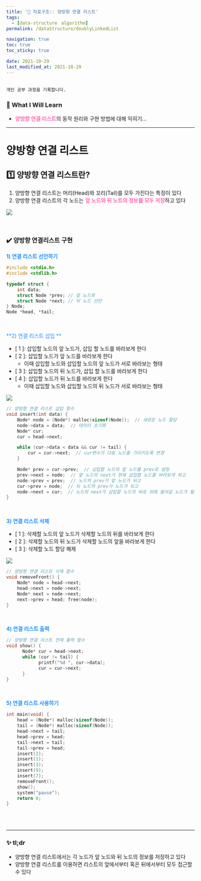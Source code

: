 ```yaml
---
title: '🌈 자료구조:: 양방향 연결 리스트'
tags:
  - [data-structureㅤalgorithm]
permalink: /dataStructure/doublyLinkedList

navigation: true
toc: true
toc_sticky: true

date: 2021-10-29
last_modified_at: 2021-10-29
---
```


![]()

`개인 공부 과정을 기록합니다.`

### 🚀 What I Will Learn

- <span style="color:hotpink">**양방향 연결 리스트**</span>의 동작 원리와 구현 방법에 대해 익히기...

---

# 양방향 연결 리스트

## 1️⃣ 양방향 연결 리스트란?

1. 양방향 연결 리스트는 머리(Head)와 꼬리(Tail)를 모두 가진다는 특징이 있다
2. 양방향 연결 리스트의 각 노드는 <span style="color:hotpink">**앞 노드와 뒤 노트의 정보를 모두 저장**</span>하고 있다

![](https://images.velog.io/images/april_5/post/a240106b-7121-42d9-8db8-7e47ee256ab8/image.png)

<br />

### ✔️ 양방향 연결리스트 구현

<span style="color:dodgerblue">**1) 연결 리스트 선언하기**</span>

```c
#include <stdio.h>
#include <stdlib.h>

typedef struct {
	int data;
	struct Node *prev; // 앞 노드와
	struct Node *next; // 뒤 노드 선언
} Node;
Node *head, *tail;
```

<br />

<span style="color:dodgerblue">**2) 연결 리스트 삽입 **</span>

- [ 1 ]: 삽입할 노드의 앞 노드가, 삽입 할 노드를 바라보게 한다
- [ 2 ]: 삽입할 노드가 앞 노드를 바라보게 한다
  - 이때 삽입할 노드와 삽입할 노드의 앞 노드가 서로 바라보는 형태
- [ 3 ]: 삽입할 노드의 뒤 노드가, 삽입 할 노드를 바라보게 한다
- [ 4 ]: 삽입할 노드가 뒤 노드를 바라보게 한다
  - 이때 삽입할 노드와 삽입할 노드의 뒤 노드가 서로 바라보는 형태

![](https://images.velog.io/images/april_5/post/3e85ab2a-172e-4177-9e93-6435bf559ea6/image.png)

```c
// 양방향 연결 리스트 삽입 함수
void insert(int data) {
	Node* node = (Node*) malloc(sizeof(Node));  // 새로운 노드 할당
	node->data = data;  // 데이터 초기화
	Node* cur;
	cur = head->next;

	while (cur->data < data && cur != tail) {
		cur = cur->next;  // cur변수가 다음 노드를 가리키도록 변경
	}

	Node* prev = cur->prev;  // 삽입할 노드의 앞 노드를 prev로 설정
	prev->next = node;  // 앞 노드의 next가 현재 삽입할 노드를 바라보게 하고
	node->prev = prev;  // 노드의 prev가 앞 노드가 되고
	cur->prev = node;  // 뒤 노드의 prev가 노드가 되고
	node->next = cur;  // 노드의 next가 삽입할 노드의 바로 뒤에 들어갈 노드가 될 수 있도록
}
```

<br />

<span style="color:dodgerblue">**3) 연결 리스트 삭제**</span>

- [ 1 ]: 삭제할 노드의 앞 노드가 삭제할 노드의 뒤를 바라보게 한다
- [ 2 ]: 삭제할 노드의 뒤 노드가 삭제할 노드의 앞을 바라보게 한다
- [ 3 ]: 삭제할 노드 할당 해제

![](https://images.velog.io/images/april_5/post/0cd265f8-f881-48f1-8a7c-b408b2399d86/image.png)

```c
// 양방향 연결 리스트 삭제 함수
void removeFront() {
	Node* node = head->next;
	head->next = node->next;
	Node* next = node->next;
	next->prev = head; free(node);
}
```

<br />

<span style="color:dodgerblue">**4) 연결 리스트 출력**</span>

```c
// 양방향 연결 리스트 전체 출력 함수
void show() {
      Node* cur = head->next;
      while (cur != tail) {
            printf("%d ", cur->data);
            cur = cur->next;
      }
}
```

<br />

<span style="color:dodgerblue">**5) 연결 리스트 사용하기**</span>

```c
int main(void) {
    head = (Node*) malloc(sizeof(Node));
    tail = (Node*) malloc(sizeof(Node));
    head->next = tail;
    head->prev = head;
    tail->next = tail;
    tail->prev = head;
    insert(2);
    insert(1);
    insert(3);
    insert(9);
    insert(7);
    removeFront();
    show();
    system("pause");
    return 0;
}
```

<br /><br />

---

### ✨ tl;dr

- 양방향 연결 리스트에서는 각 노드가 앞 노드와 뒤 노드의 정보를 저장하고 있다
- 양방향 연결 리스트를 이용하면 리스트의 앞에서부터 혹은 뒤에서부터 모두 접근할 수 있다
